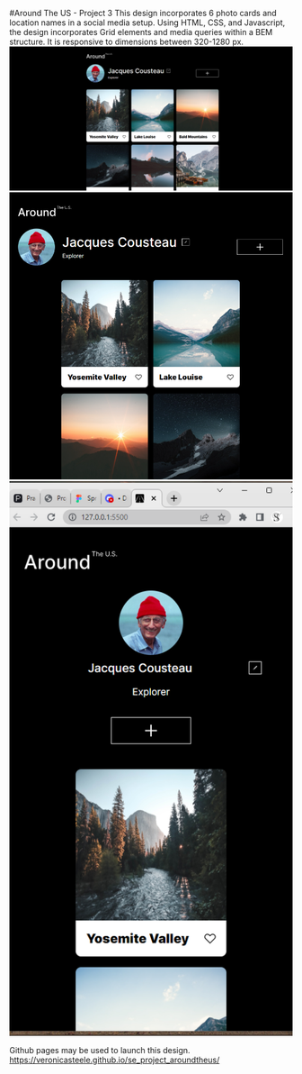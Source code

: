 #Around The US - Project 3
This design incorporates 6 photo cards and location names in a social media setup. Using HTML, CSS, and Javascript, the design incorporates Grid elements and media queries within a BEM structure. It is responsive to dimensions between 320-1280 px.
![My Image](./images/Laptop.png)
![My Image](./images/Tablet.png)
![My Image](./images/Phone.png)

Github pages may be used to launch this design. https://veronicasteele.github.io/se_project_aroundtheus/
